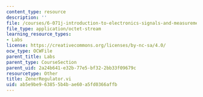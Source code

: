 ```yaml
---
content_type: resource
description: ''
file: /courses/6-071j-introduction-to-electronics-signals-and-measurement-spring-2006/ab5e9be963855b4bae60a5fd0366affb_ZenerRegulator.vi
file_type: application/octet-stream
learning_resource_types:
- Labs
license: https://creativecommons.org/licenses/by-nc-sa/4.0/
ocw_type: OCWFile
parent_title: Labs
parent_type: CourseSection
parent_uid: 2a24b641-e32b-77e5-bf32-2bb33f09679c
resourcetype: Other
title: ZenerRegulator.vi
uid: ab5e9be9-6385-5b4b-ae60-a5fd0366affb
---
```

